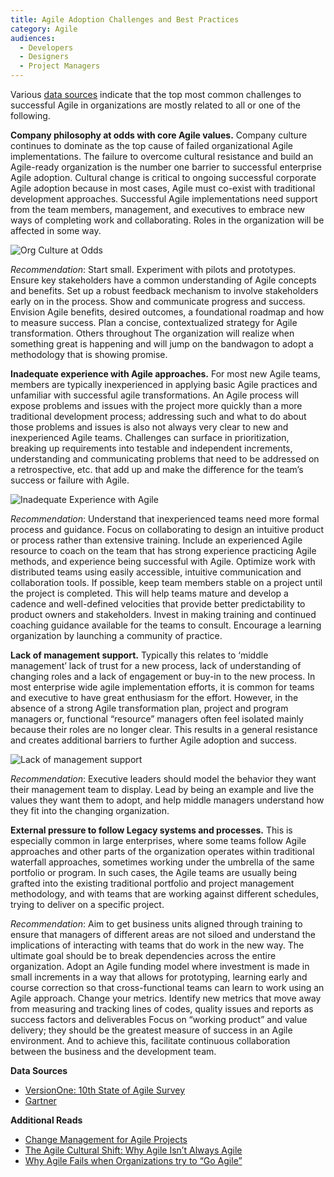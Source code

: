 ```yaml
---
title: Agile Adoption Challenges and Best Practices
category: Agile
audiences:
  - Developers
  - Designers
  - Project Managers
---
```


Various [data sources](https://versionone.com/pdf/VersionOne-10th-Annual-State-of-Agile-Report.pdf) indicate that the top most common challenges to successful Agile in organizations are mostly related to all or one of the following.

**Company philosophy at odds with core Agile values.** Company culture continues to dominate as the top cause of failed organizational Agile implementations. The failure to overcome cultural resistance and build an Agile-ready organization is the number one barrier to successful enterprise Agile adoption. Cultural change is critical to ongoing successful corporate Agile adoption because in most cases, Agile must co-exist with traditional development approaches. Successful Agile implementations need support from the team members, management, and executives to embrace new ways of completing work and collaborating. Roles in the organization will be affected in some way. 

<img src="{{ site.baseurl }}/img/guides/OrgCultureOdds.png"
  alt="Org Culture at Odds"
  class="guide-image">

*Recommendation*: Start small. Experiment with pilots and prototypes. Ensure key stakeholders have a common understanding of Agile concepts and benefits. Set up a robust feedback mechanism to involve stakeholders early on in the process. Show and communicate progress and success. Envision Agile benefits, desired outcomes, a foundational roadmap and how to measure success. Plan a concise, contextualized strategy for Agile transformation. Others throughout The organization will realize when something great is happening and will jump on the bandwagon to adopt a methodology that is showing promise. 

**Inadequate experience with Agile approaches.** For most new Agile teams, members are typically inexperienced in applying basic Agile practices and unfamiliar with successful agile transformations. An Agile process will expose problems and issues with the project more quickly than a more traditional development process; addressing such and what to do about those problems and issues is also not always very clear to new and inexperienced Agile teams.  Challenges can surface in prioritization, breaking up requirements into testable and independent increments, understanding and communicating problems that need to be addressed on a retrospective, etc. that add up and make the difference for the team’s success or failure with Agile.  

<img src="{{ site.baseurl }}/img/guides/InadequateAgileExperience.png"
  alt="Inadequate Experience with Agile"
  class="guide-image">

*Recommendation*: Understand that inexperienced teams need more formal process and guidance. Focus on collaborating to design an intuitive product or process rather than extensive training. Include an experienced Agile resource to coach on the team that has strong experience practicing Agile methods, and experience being successful with Agile. Optimize work with distributed teams using easily accessible, intuitive communication and collaboration tools. If possible, keep team members stable on a project until the project is completed. This will help teams mature and develop a cadence and well-defined velocities that provide better predictability to product owners and stakeholders. Invest in making training and continued coaching guidance available for the teams to consult. Encourage a learning organization by launching a community of practice. 

**Lack of management support.** Typically this relates to ‘middle management’ lack of trust for a new process, lack of understanding of changing roles and a lack of engagement or buy-in to the new process. In most enterprise wide agile implementation efforts, it is common for teams and executive to have great enthusiasm for the effort. However, in the absence of a strong Agile transformation plan, project and program managers or, functional “resource” managers often feel isolated mainly because their roles are no longer clear. This results in a general resistance and creates additional barriers to further Agile adoption and success.

<img src="{{ site.baseurl }}/img/guides/MgtSupport.png"
  alt="Lack of management support"
  class="guide-image">

*Recommendation*: Executive leaders should model the behavior they want their management team to display. Lead by being an example and live the values they want them to adopt, and help middle managers understand how they fit into the changing organization.

**External pressure to follow Legacy systems and processes.** This is especially common in large enterprises, where some teams follow Agile approaches and other parts of the organization operates within traditional waterfall approaches, sometimes working under the umbrella of the same portfolio or program. In such cases, the Agile teams are usually being grafted into the existing traditional portfolio and project management methodology, and with teams that are working against  different schedules, trying to deliver on a specific project. 

*Recommendation*: Aim to get business units aligned through training to ensure that managers of different areas are not siloed and understand the implications of interacting with teams that do work in the new way. The ultimate goal should be to break dependencies across the entire organization. Adopt an Agile funding model where investment is made in small increments in a way that allows for prototyping, learning early and course correction so that cross-functional teams can learn to work using an Agile approach. Change your metrics. Identify new metrics that move away from measuring and tracking lines of codes, quality issues and reports as success factors and deliverables Focus on “working product” and value delivery; they should be the greatest measure of success in an Agile environment. And to achieve this, facilitate continuous collaboration between the business and the development team.

**Data Sources**
* [VersionOne: 10th State of Agile Survey](https://versionone.com/pdf/VersionOne-10th-Annual-State-of-Agile-Report.pdf) 
* [Gartner](http://www.gartner.com/technology/topics/trends.jsp)

**Additional Reads** 
* [Change Management for Agile Projects](http://enterprise-knowledge.com/change-management-for-agile-projects/)
* [The Agile Cultural Shift: Why Agile Isn’t Always Agile](https://www.cgi.com/sites/default/files/white-papers/agile-culture-white-paper.pdf)
* [Why Agile Fails when Organizations try to “Go Agile”](http://enterprise-knowledge.com/why-agile-fails-when-organizations-try-to-go-agile/)
